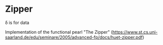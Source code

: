 Zipper
======

δ is for data

Implementation of the functional pearl "The Zipper" (https://www.st.cs.uni-saarland.de/edu/seminare/2005/advanced-fp/docs/huet-zipper.pdf)
